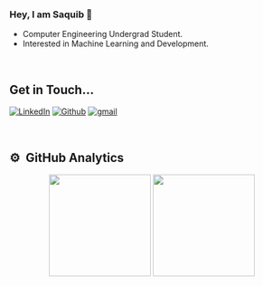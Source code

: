 ### Hey, I am Saquib 👋

- Computer Engineering Undergrad Student.
- Interested in Machine Learning and Development.

<br>

## Get in Touch...

<p>
<a href="https://www.linkedin.com/in/saquib-ali-89aa14202/"><img alt="LinkedIn" src="https://img.shields.io/badge/LinkedIn-0077B5?style=for-the-badge&logo=linkedin&logoColor=white"></a>
<a href="https://github.com/saquibali7"><img alt="Github" src="https://img.shields.io/badge/GitHub-100000?style=for-the-badge&logo=github&logoColor=white"></a>
<a href="mailto:alisaquib95@gmail.com"><img alt="gmail" src="https://img.shields.io/badge/Gmail-D14836?style=for-the-badge&logo=gmail&logoColor=white"></a>
</p>
<br>

## ⚙️ &nbsp;GitHub Analytics
<p align="center">
  <img height="180em" src="https://github-readme-stats-eight-theta.vercel.app/api?username=saquibali7&show_icons=true&theme=algolia&include_all_commits=true&count_private=true"/>
  <img height="180em" src="https://github-readme-stats-eight-theta.vercel.app/api/top-langs/?username=saquibali7&layout=compact&langs_count=8&theme=algolia"/>
</p>
